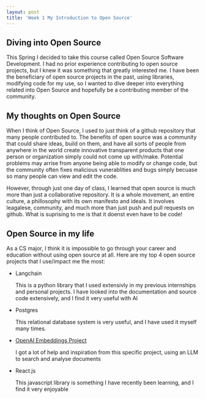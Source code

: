 ```yaml
---
layout: post
title: 'Week 1 My Introduction to Open Source'
---
```


## Diving into Open Source ##
This Spring I decided to take this course called Open Source Software Development. I had no prior experience contributing to open source projects, but I knew it was something that greatly interested me. I have been the beneficiary of open source projects in the past, using libraries, modifying code for my use, so I wanted to dive deeper into everything related into Open Source and hopefully be a contributing member of the community.

## My thoughts on Open Source ##

<!--more-->
When I think of Open Source, I used to just think of a github repository that many people contributed to. The benefits of open source was a community that could share ideas, build on them, and have all sorts of people from anywhere in the world create innovative transparent products that one person or organization simply could not come up with/make. Potential problems may arrise from anyone being able to modify or change code, but the community often fixes malicious vunerablities and bugs simply becuase so many people can view and edit the code.  

However, through just one day of class, I learned that open source is much more than just a collaborative repository. It is a whole movement, an entire culture, a phillosophy with its own manifesto and ideals. It involves leagalese, community, and much more than just push and pull requests on github. What is suprising to me is that it doenst even have to be code!

## Open Source in my life ##
As a CS major, I think it is impossible to go through your career and education without using open source at all. Here are my top 4 open source projects that I use/impact me the most:
* Langchain

    This is a python library that I used extensivly in my previous internships and personal projects. I have looked into the documentation and source code extensively, and I find it very useful with AI
    
* Postgres

    This relational database system is very useful, and I have used it myself many times.

* [OpenAI Embeddings Project](https://github.com/ruoccofabrizio/azure-open-ai-embeddings-qna)

    I got a lot of help and inspiration from this specific project, using an LLM to search and analyse documents

* React.js

    This javascript library is something I have recently been learning, and I find it very enjoyable

